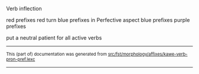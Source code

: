 Verb inflection

red prefixes 
red turn blue prefixes in Perfective aspect
blue prefixes
purple prefixes

put a neutral patient for all active verbs

* * *

<small>This (part of) documentation was generated from [src/fst/morphology/affixes/kawe-verb-pron-pref.lexc](https://github.com/giellalt/lang-moh/blob/main/src/fst/morphology/affixes/kawe-verb-pron-pref.lexc)</small>

---

